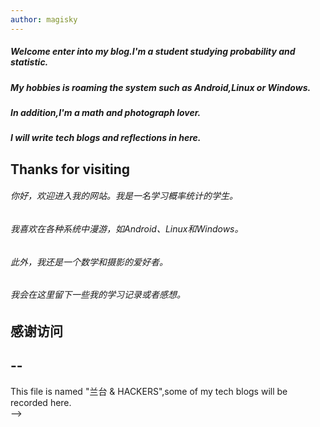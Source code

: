 ```yaml
---
author: magisky
---
```



##### Welcome enter into my blog.I'm a student studying probability and statistic.  
##### My hobbies is roaming the system such as Android,Linux or Windows.  
##### In addition,I'm a math and photograph lover.
##### I will write tech blogs and reflections in here.

## Thanks for visiting



###### 你好，欢迎进入我的网站。我是一名学习概率统计的学生。
###### 我喜欢在各种系统中漫游，如Android、Linux和Windows。
###### 此外，我还是一个数学和摄影的爱好者。
###### 我会在这里留下一些我的学习记录或者感想。

## 感谢访问

--
--

This file is named "兰台 & HACKERS",some of my tech blogs will be recorded here.  
-->
